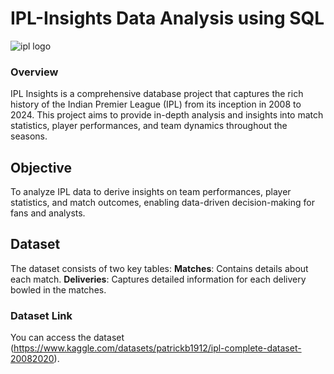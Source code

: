 # IPL-Insights Data Analysis using SQL
![ipl logo](https://images.deccanherald.com/deccanherald%2F2024-03%2Fddd16e79-f241-4a8c-bf06-ac40de765387%2FFsdglE4XsAE3YkJ.jpg?rect=0%2C0%2C2048%2C1152&auto=format%2Ccompress&fmt=webp&fit=max&format=webp&q=70&w=1200&dpr=1.5)

### Overview
IPL Insights is a comprehensive database project that captures the rich history of the Indian Premier League (IPL) from its inception in 2008 to 2024. This project aims to provide in-depth analysis and insights into match statistics, player performances, and team dynamics throughout the seasons.

## Objective
To analyze IPL data to derive insights on team performances, player statistics, and match outcomes, enabling data-driven decision-making for fans and analysts.

## Dataset
The dataset consists of two key tables:
**Matches**: Contains details about each match.
**Deliveries**: Captures detailed information for each delivery bowled in the matches.

### Dataset Link
You can access the dataset (https://www.kaggle.com/datasets/patrickb1912/ipl-complete-dataset-20082020).

